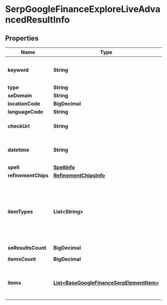 

# SerpGoogleFinanceExploreLiveAdvancedResultInfo


## Properties

| Name | Type | Description | Notes |
|------------ | ------------- | ------------- | -------------|
|**keyword** | **String** | keyword received in a POST array the keyword is returned with decoded %## (plus character ‘+’ will be decoded to a space character) |  [optional] |
|**type** | **String** | type of element |  [optional] |
|**seDomain** | **String** | search engine domain in a POST array |  [optional] |
|**locationCode** | **BigDecimal** | location code in a POST array |  [optional] |
|**languageCode** | **String** | language code in a POST array |  [optional] |
|**checkUrl** | **String** | direct URL to search engine results you can use it to make sure that we provided accurate results |  [optional] |
|**datetime** | **String** | date and time when the result was received in the UTC format: “yyyy-mm-dd hh-mm-ss +00:00” example: 2019-11-15 12:57:46 +00:00 |  [optional] |
|**spell** | [**SpellInfo**](SpellInfo.md) |  |  [optional] |
|**refinementChips** | [**RefinementChipsInfo**](RefinementChipsInfo.md) |  |  [optional] |
|**itemTypes** | **List&lt;String&gt;** | types of search results in SERP contains types of search results (items) found in SERP; possible item types: google_finance_hero_groups, google_finance_interested, google_finance_news, google_finance_earnings_calendar, google_finance_most_followed, google_finance_market_trends, google_finance_people_also_search |  [optional] |
|**seResultsCount** | **BigDecimal** | total number of results in SERP |  [optional] |
|**itemsCount** | **BigDecimal** | the number of results returned in the items array |  [optional] |
|**items** | [**List&lt;BaseGoogleFinanceSerpElementItem&gt;**](BaseGoogleFinanceSerpElementItem.md) | market indexes related to the market trends element possible type of items: google_finance_asset_pair_element, google_finance_market_instrument_element, google_finance_market_index_element |  [optional] |



